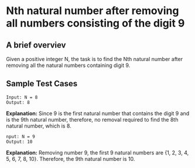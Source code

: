 # Nth natural number after removing all numbers consisting of the digit 9

## A brief overviev

Given a positive integer N, the task is to find the Nth natural number after removing all the natural numbers containing digit 9.

## Sample Test Cases

```
Input: N = 8
Output: 8

```
**Explanation:**
Since 9 is the first natural number that contains the digit 9 and is the 9th natural number,
 therefore, no removal required to find the 8th natural number, which is 8.
```
nput: N = 9
Output: 10

```
**Explanation:**
Removing number 9, the first 9 natural numbers are {1, 2, 3, 4, 5, 6, 7, 8, 10}.
Therefore, the 9th natural number is 10.
